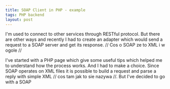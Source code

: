 ```yaml
---
title: SOAP Client in PHP - example
tags: PHP backend
layout: post
---
```

I'm used to connect to other services through RESTful protocol. But there are other ways and recently I had to create an adapter which would send a request to a SOAP server and get its response. // Cos o SOAP ze to XML i w ogole //

I've started with a PHP page which give some useful tips which helped me to understand how the process works. And I had to make a choice. Since SOAP operates on XML files it is possible to build a request and parse a reply with simple XML // cos tam jak to sie nazywa //. But I've decided to go with a SOAP 